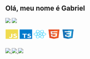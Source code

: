 ## Olá, meu nome é Gabriel

<div>
  <img height="180em" src="https://github-readme-stats.vercel.app/api?username=gahmorais&show_icons=true&theme=react&count_private=false"/>
  <img height="180em" src="https://github-readme-stats.vercel.app/api/top-langs/?username=gahmorais&layout=compact&theme=react&langs_count=6"/>
</div>

<div style="display: inline_block"><br>
  <img align="center" alt="gahmorais-Js" height="30" width="40" src="https://raw.githubusercontent.com/devicons/devicon/master/icons/javascript/javascript-plain.svg">
  <img align="center" alt="gahmorais-Ts" height="30" width="40" src="https://raw.githubusercontent.com/devicons/devicon/master/icons/typescript/typescript-plain.svg">
  <img align="center" alt="gahmorais-React" height="30" width="40" src="https://raw.githubusercontent.com/devicons/devicon/master/icons/react/react-original.svg">
  <img align="center" alt="gahmorais-HTML" height="30" width="40" src="https://raw.githubusercontent.com/devicons/devicon/master/icons/html5/html5-original.svg">
  <img align="center" alt="gahmorais-CSS" height="30" width="40" src="https://raw.githubusercontent.com/devicons/devicon/master/icons/css3/css3-original.svg">
</div>

## 

<div>
  <a href="https://instagram.com/gahmorais" target="_blank">
    <img src="https://img.shields.io/badge/-Instagram-%23E4405F?style=for-the-badge&logo=instagram&logoColor=white" target="_blank">
  </a>
  <a href = "mailto:gmdeveloper01@gmail.com">
    <img src="https://img.shields.io/badge/Gmail--555?style=for-the-badge&logo=gmail" target="_blank">
  </a>
  <a href="https://www.linkedin.com/in/gabriel-morais-34053b50" target="_blank">
    <img src="https://img.shields.io/badge/-LinkedIn-%230077B5?style=for-the-badge&logo=linkedin&logoColor=white" target="_blank">
  </a>
</div>







